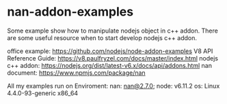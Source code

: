 # nan-addon-examples
Some example show how to manipulate nodejs object in c++ addon. There are some useful resource when to start develop nodejs c++ addon.

office example:  https://github.com/nodejs/node-addon-examples
V8 API Reference Guide:  https://v8.paulfryzel.com/docs/master/index.html
nodejs c++ addon:   https://nodejs.org/dist/latest-v6.x/docs/api/addons.html
nan document:  https://www.npmjs.com/package/nan 

All my examples run on Enviroment:
nan: nan@2.7.0;
node: v6.11.2
os: Linux 4.4.0-93-generic x86_64
